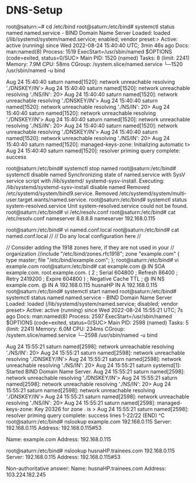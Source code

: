 # DNS-Setup
root@saturn:~# cd /etc/bind
root@saturn:/etc/bind# systemctl status named
 named.service - BIND Domain Name Server
     Loaded: loaded (/lib/systemd/system/named.service; enabled; vendor preset:>
     Active: active (running) since Wed 2022-08-24 15:40:40 UTC; 3min 46s ago
       Docs: man:named(8)
    Process: 1519 ExecStart=/usr/sbin/named $OPTIONS (code=exited, status=0/SUC>
   Main PID: 1520 (named)
      Tasks: 8 (limit: 2241)
     Memory: 7.9M
        CPU: 58ms
     CGroup: /system.slice/named.service
             └─1520 /usr/sbin/named -u bind

Aug 24 15:40:40 saturn named[1520]: network unreachable resolving './DNSKEY/IN'>
Aug 24 15:40:40 saturn named[1520]: network unreachable resolving './NS/IN': 20>
Aug 24 15:40:40 saturn named[1520]: network unreachable resolving './DNSKEY/IN'>
Aug 24 15:40:40 saturn named[1520]: network unreachable resolving './NS/IN': 20>
Aug 24 15:40:40 saturn named[1520]: network unreachable resolving './DNSKEY/IN'>
Aug 24 15:40:40 saturn named[1520]: network unreachable resolving './NS/IN': 20>
Aug 24 15:40:40 saturn named[1520]: network unreachable resolving './DNSKEY/IN'>
Aug 24 15:40:40 saturn named[1520]: network unreachable resolving './NS/IN': 20>
Aug 24 15:40:40 saturn named[1520]: managed-keys-zone: Initializing automatic t>
Aug 24 15:40:40 saturn named[1520]: resolver priming query complete: success

root@saturn:/etc/bind# systemctl stop named
root@saturn:/etc/bind# systemctl disable named
Synchronizing state of named.service with SysV service script with /lib/systemd/                                                                                                             systemd-sysv-install.
Executing: /lib/systemd/systemd-sysv-install disable named
Removed /etc/systemd/system/bind9.service.
Removed /etc/systemd/system/multi-user.target.wants/named.service.
root@saturn:/etc/bind# systemctl status system-resolved.service
Unit system-resolved.service could not be found.
root@saturn:/etc/bind# vi /etc/resolv.conf
root@saturn:/etc/bind# cat /etc/resolv.conf
nameserver 8.8.8.8
nameserver 192.168.0.115

root@saturn:/etc/bind# vi named.conf.local
root@saturn:/etc/bind# cat named.conf.local
//
// Do any local configuration here
//

// Consider adding the 1918 zones here, if they are not used in your
// organization
//include "/etc/bind/zones.rfc1918";
zone "example.com" {
        type master;
        file "/etc/bind/example.com";
};
root@saturn:/etc/bind# vi example.com
root@saturn:/etc/bind# cat example.com
@   IN  SOA example.com. root.example.com. (
                  2     ; Serial
             604800     ; Refresh
              86400     ; Retry
            2419200     ; Expire
             604800 )   ; Negative Cache TTL
;
@   IN  NS  example.com.
@   IN  A   192.168.0.115
husnaHP   IN   A   192.168.0.115
root@saturn:/etc/bind# systemctl start named
root@saturn:/etc/bind# systemctl status named
 named.service - BIND Domain Name Server
     Loaded: loaded (/lib/systemd/system/named.service; disabled; vendor preset>
     Active: active (running) since Wed 2022-08-24 15:55:21 UTC; 7s ago
       Docs: man:named(8)
    Process: 2597 ExecStart=/usr/sbin/named $OPTIONS (code=exited, status=0/SUC>
   Main PID: 2598 (named)
      Tasks: 5 (limit: 2241)
     Memory: 6.0M
        CPU: 234ms
     CGroup: /system.slice/named.service
             └─2598 /usr/sbin/named -u bind

Aug 24 15:55:21 saturn named[2598]: network unreachable resolving './NS/IN': 20>
Aug 24 15:55:21 saturn named[2598]: network unreachable resolving './DNSKEY/IN'>
Aug 24 15:55:21 saturn named[2598]: network unreachable resolving './NS/IN': 20>
Aug 24 15:55:21 saturn systemd[1]: Started BIND Domain Name Server.
Aug 24 15:55:21 saturn named[2598]: network unreachable resolving './DNSKEY/IN'>
Aug 24 15:55:21 saturn named[2598]: network unreachable resolving './NS/IN': 20>
Aug 24 15:55:21 saturn named[2598]: network unreachable resolving './DNSKEY/IN'>
Aug 24 15:55:21 saturn named[2598]: network unreachable resolving './NS/IN': 20>
Aug 24 15:55:21 saturn named[2598]: managed-keys-zone: Key 20326 for zone . is >
Aug 24 15:55:21 saturn named[2598]: resolver priming query complete: success
lines 1-22/22 (END)
^C
root@saturn:/etc/bind# nslookup example.com 192.168.0.115
Server:         192.168.0.115
Address:        192.168.0.115#53

Name:   example.com
Address: 192.168.0.115

root@saturn:/etc/bind# nslookup husnaHP.trainees.com 192.168.0.115
Server:         192.168.0.115
Address:        192.168.0.115#53

Non-authoritative answer:
Name:   husnaHP.trainees.com
Address: 103.224.182.245
